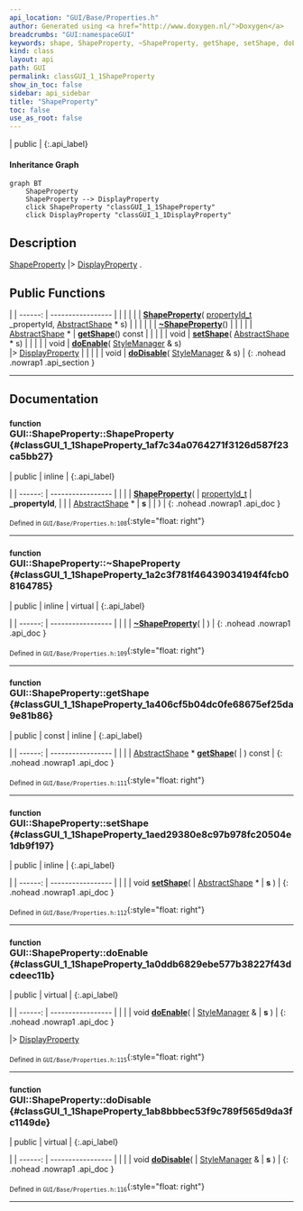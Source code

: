 ```yaml
---
api_location: "GUI/Base/Properties.h"
author: Generated using <a href="http://www.doxygen.nl/">Doxygen</a>
breadcrumbs: "GUI:namespaceGUI"
keywords: shape, ShapeProperty, ~ShapeProperty, getShape, setShape, doEnable, doDisable
kind: class
layout: api
path: GUI
permalink: classGUI_1_1ShapeProperty
show_in_toc: false
sidebar: api_sidebar
title: "ShapeProperty"
toc: false
use_as_root: false
---
```


| public |
{:.api_label}

#### Inheritance Graph

```mermaid
graph BT
	ShapeProperty
	ShapeProperty --> DisplayProperty
	click ShapeProperty "classGUI_1_1ShapeProperty"
	click DisplayProperty "classGUI_1_1DisplayProperty"
```

## Description

[ShapeProperty](classGUI_1_1ShapeProperty) |> [DisplayProperty](classGUI_1_1DisplayProperty) .



## Public Functions

|
| ------: | ----------------- |
|  | |
|  | **[ShapeProperty](#classGUI_1_1ShapeProperty_1af7c34a0764271f3126d587f23ca5bb27)**( [propertyId_t](namespaceGUI#namespaceGUI_1a1a514ecc9ea4ec5de3e7cf43a883e550)  _propertyId,  [AbstractShape](classGUI_1_1AbstractShape) * s) |
|  | |
|  | **[~ShapeProperty](#classGUI_1_1ShapeProperty_1a2c3f781f46439034194f4fcb08164785)**() |
|  | |
| [AbstractShape](classGUI_1_1AbstractShape) * | **[getShape](#classGUI_1_1ShapeProperty_1a406cf5b04dc0fe68675ef25da9e81b86)**() const |
|  | |
| void | **[setShape](#classGUI_1_1ShapeProperty_1aed29380e8c97b978fc20504e1db9f197)**( [AbstractShape](classGUI_1_1AbstractShape) * s) |
|  | |
| void | **[doEnable](#classGUI_1_1ShapeProperty_1a0ddb6829ebe577b38227f43dcdeec11b)**( [StyleManager](classGUI_1_1StyleManager) & s) <br/> |> [DisplayProperty](classGUI_1_1DisplayProperty) |
|  | |
| void | **[doDisable](#classGUI_1_1ShapeProperty_1ab8bbbec53f9c789f565d9da3fc1149de)**( [StyleManager](classGUI_1_1StyleManager) & s) |
{: .nohead .nowrap1 .api_section }


-------------------------------------------------------------------

## Documentation

### <small>function</small><br/> GUI::ShapeProperty::ShapeProperty {#classGUI_1_1ShapeProperty_1af7c34a0764271f3126d587f23ca5bb27}

| public | inline |
{:.api_label}

|
| ------: | ----------------- |
|  |
|  **[ShapeProperty](#classGUI_1_1ShapeProperty_1af7c34a0764271f3126d587f23ca5bb27)**( |  [propertyId_t](namespaceGUI#namespaceGUI_1a1a514ecc9ea4ec5de3e7cf43a883e550)  | **_propertyId**, |
| |  [AbstractShape](classGUI_1_1AbstractShape) * | **s** |
|   ) |
{: .nohead .nowrap1 .api_doc }





<sub>Defined in `GUI/Base/Properties.h:108`</sub>{:style="float: right"}

-------------------------------------------------------------------

### <small>function</small><br/> GUI::ShapeProperty::~ShapeProperty {#classGUI_1_1ShapeProperty_1a2c3f781f46439034194f4fcb08164785}

| public | inline | virtual |
{:.api_label}

|
| ------: | ----------------- |
|  |
|  **[~ShapeProperty](#classGUI_1_1ShapeProperty_1a2c3f781f46439034194f4fcb08164785)**( |  ) |
{: .nohead .nowrap1 .api_doc }





<sub>Defined in `GUI/Base/Properties.h:109`</sub>{:style="float: right"}

-------------------------------------------------------------------

### <small>function</small><br/> GUI::ShapeProperty::getShape {#classGUI_1_1ShapeProperty_1a406cf5b04dc0fe68675ef25da9e81b86}

| public | const | inline |
{:.api_label}

|
| ------: | ----------------- |
|  |
| [AbstractShape](classGUI_1_1AbstractShape) * **[getShape](#classGUI_1_1ShapeProperty_1a406cf5b04dc0fe68675ef25da9e81b86)**( |  ) const |
{: .nohead .nowrap1 .api_doc }





<sub>Defined in `GUI/Base/Properties.h:111`</sub>{:style="float: right"}

-------------------------------------------------------------------

### <small>function</small><br/> GUI::ShapeProperty::setShape {#classGUI_1_1ShapeProperty_1aed29380e8c97b978fc20504e1db9f197}

| public | inline |
{:.api_label}

|
| ------: | ----------------- |
|  |
| void **[setShape](#classGUI_1_1ShapeProperty_1aed29380e8c97b978fc20504e1db9f197)**( |  [AbstractShape](classGUI_1_1AbstractShape) * | **s** ) |
{: .nohead .nowrap1 .api_doc }





<sub>Defined in `GUI/Base/Properties.h:112`</sub>{:style="float: right"}

-------------------------------------------------------------------

### <small>function</small><br/> GUI::ShapeProperty::doEnable {#classGUI_1_1ShapeProperty_1a0ddb6829ebe577b38227f43dcdeec11b}

| public | virtual |
{:.api_label}

|
| ------: | ----------------- |
|  |
| void **[doEnable](#classGUI_1_1ShapeProperty_1a0ddb6829ebe577b38227f43dcdeec11b)**( |  [StyleManager](classGUI_1_1StyleManager) & | **s** ) |
{: .nohead .nowrap1 .api_doc }

|> [DisplayProperty](classGUI_1_1DisplayProperty) 





<sub>Defined in `GUI/Base/Properties.h:115`</sub>{:style="float: right"}

-------------------------------------------------------------------

### <small>function</small><br/> GUI::ShapeProperty::doDisable {#classGUI_1_1ShapeProperty_1ab8bbbec53f9c789f565d9da3fc1149de}

| public | virtual |
{:.api_label}

|
| ------: | ----------------- |
|  |
| void **[doDisable](#classGUI_1_1ShapeProperty_1ab8bbbec53f9c789f565d9da3fc1149de)**( |  [StyleManager](classGUI_1_1StyleManager) & | **s** ) |
{: .nohead .nowrap1 .api_doc }





<sub>Defined in `GUI/Base/Properties.h:116`</sub>{:style="float: right"}

-------------------------------------------------------------------

